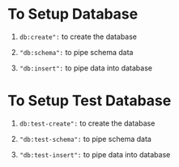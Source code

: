 # To Setup Database

1. ```db:create":``` to create the database

2. ```"db:schema":``` to pipe schema data

3. ```"db:insert":``` to pipe data into database

# To Setup Test Database

1. ```db:test-create":``` to create the database

2. ```"db:test-schema":``` to pipe schema data

3. ```"db:test-insert":``` to pipe data into database
